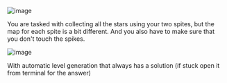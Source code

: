 ![image](https://github.com/user-attachments/assets/1a927d6e-1f21-4747-9628-4c92f0211bdf)

You are tasked with collecting all the stars using your two spites, but the map for each spite is a bit different. And you also have to make sure that you don't touch the spikes.

![image](https://github.com/user-attachments/assets/1850488b-792e-4b02-9e1a-f1a83d979029)

With automatic level generation that always has a solution (if stuck open it from terminal for the answer)
